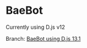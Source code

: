 # BaeBot

Currently using D.js v12

Branch: [BaeBot using D.js 13.1](https://github.com/LightDaption/BaeBot/tree/discord13)

